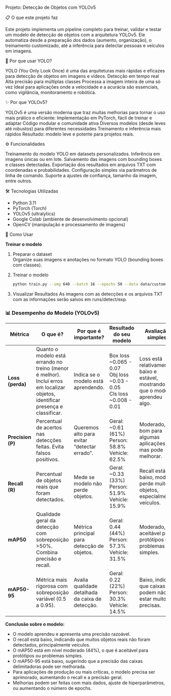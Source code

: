 Projeto: Detecção de Objetos com YOLOv5

📋 O que este projeto faz

Este projeto implementa um pipeline completo para treinar, validar e testar um modelo de detecção de objetos com a arquitetura YOLOv5.
Ele automatiza desde a preparação dos dados (aumento, organização), o treinamento customizado, até a inferência para detectar pessoas e veículos em imagens.

🚀 Por que usar YOLO?

YOLO (You Only Look Once) é uma das arquiteturas mais rápidas e eficazes para detecção de objetos em imagens e vídeos.
Detecção em tempo real
Alta precisão para múltiplas classes
Processa a imagem inteira de uma só vez
Ideal para aplicações onde a velocidade e a acurácia são essenciais, como vigilância, monitoramento e robótica.


✨ Por que YOLOv5?

YOLOv5 é uma versão moderna que traz muitas melhorias para tornar o uso mais prático e eficiente:
Implementação em PyTorch, fácil de treinar e adaptar
Código modular e comunidade ativa
Diversos modelos (desde leves até robustos) para diferentes necessidades
Treinamento e inferência mais rápidos
Resultado: modelo leve e potente para projetos reais.

⚙️ Funcionalidades

Treinamento do modelo YOLO em datasets personalizados.
Inferência em imagens únicas ou em lote.
Salvamento das imagens com bounding boxes e classes detectadas.
Exportação dos resultados em arquivos TXT com coordenadas e probabilidades.
Configuração simples via parâmetros de linha de comando.
Suporte a ajustes de confiança, tamanho da imagem, entre outros.


🛠️ Tecnologias Utilizadas

- Python 3.11  
- PyTorch (Torch)  
- YOLOv5 (ultralytics)  
- Google Colab (ambiente de desenvolvimento opcional)  
- OpenCV (manipulação e processamento de imagens)  


🚀 Como Usar

**Treinar o modelo**

1. Preparar o dataset  
   Organize suas imagens e anotações no formato YOLO (bounding boxes com classes).

2. Treinar o modelo  
   ```bash
   python train.py --img 640 --batch 16 --epochs 50 --data data/custom.yaml --weights yolov5s.pt --name custom_yolo

3. Visualizar Resultados
   As imagens com as detecções e os arquivos TXT com as informações serão salvos em runs/detect/exp.


### 📊 Desempenho do Modelo (YOLOv5)

| Métrica           | O que é?                                                                                                                           | Por que é importante?                            | Resultado do seu modelo                                                      | Avaliação simples                                                              |
| ----------------- | ---------------------------------------------------------------------------------------------------------------------------------- | ------------------------------------------------ | ---------------------------------------------------------------------------- | ------------------------------------------------------------------------------ |
| **Loss (perda)**  | Quanto o modelo está errando no treino (menor é melhor).<br>Inclui erros em localizar objetos, identificar presença e classificar. | Indica se o modelo está aprendendo.              | Box loss \~0.065 - 0.07<br>Obj loss \~0.03 - 0.05<br>Cls loss \~0.008 - 0.01 | Loss está relativamente baixo e estável, mostrando que o modelo aprendeu algo. |
| **Precision (P)** | Percentual de acertos nas detecções feitas. Evita falsos positivos.                                                                | Queremos alto para evitar “detectar errado”.     | Geral: \~0.61 (61%)<br>Person: 58.8%<br>Vehicle: 62.5%                       | Moderado, bom para algumas aplicações, mas pode melhorar.                      |
| **Recall (R)**    | Percentual de objetos reais que foram detectados.                                                                                  | Mede se modelo não perde objetos.                | Geral: \~0.33 (33%)<br>Person: 51.9%<br>Vehicle: 15.9%                       | Recall está baixo, modelo perde muitos objetos, especialmente veículos.        |
| **mAP50**         | Qualidade geral da detecção com sobreposição >50%. Combina precisão e recall.                                                      | Métrica principal para detecção de objetos.      | Geral: 0.44 (44%)<br>Person: 57.3%<br>Vehicle: 31.5%                         | Moderado, aceitável para protótipos ou problemas simples.                      |
| **mAP50-95**      | Métrica mais rigorosa com sobreposição variável (0.5 a 0.95).                                                                      | Avalia qualidade detalhada da caixa de detecção. | Geral: 0.22 (22%)<br>Person: 30.3%<br>Vehicle: 14.5%                         | Baixo, indica que caixas podem não estar muito precisas.                       |


**Conclusão sobre o modelo:**

- O modelo aprendeu e apresenta uma precisão razoável.
- O recall está baixo, indicando que muitos objetos reais não foram detectados, principalmente veículos.
- O mAP50 está em nível moderado (44%), o que é aceitável para protótipos ou problemas simples.
- O mAP50-95 está baixo, sugerindo que a precisão das caixas delimitadoras pode ser melhorada.
- Para aplicações de produção ou mais críticas, o modelo precisa ser aprimorado, aumentando o recall e a precisão geral.
- Melhorias podem ser feitas com mais dados, ajuste de hiperparâmetros, ou aumentando o número de epochs.







